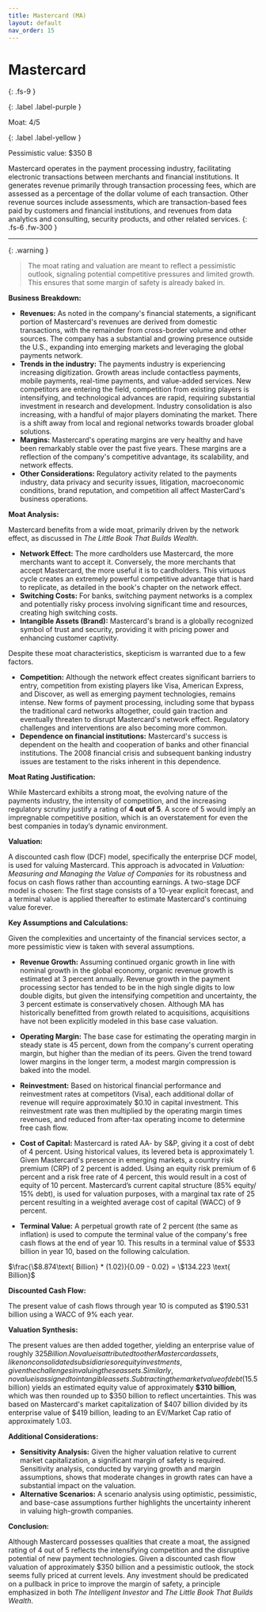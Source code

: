 ```yaml
---
title: Mastercard (MA)
layout: default
nav_order: 15
---
```


# Mastercard
{: .fs-9 }

{: .label .label-purple }

Moat: 4/5

{: .label .label-yellow }

Pessimistic value: $350 B

Mastercard operates in the payment processing industry, facilitating electronic transactions between merchants and financial institutions.  It generates revenue primarily through transaction processing fees, which are assessed as a percentage of the dollar volume of each transaction. Other revenue sources include assessments, which are transaction-based fees paid by customers and financial institutions, and revenues from data analytics and consulting, security products, and other related services.
{: .fs-6 .fw-300 }

---

{: .warning } 
>The moat rating and valuation are meant to reflect a pessimistic outlook, signaling potential competitive pressures and limited growth. This ensures that some margin of safety is already baked in.

**Business Breakdown:**

* **Revenues:** As noted in the company's financial statements, a significant portion of Mastercard's revenues are derived from domestic transactions, with the remainder from cross-border volume and other sources.  The company has a substantial and growing presence outside the U.S., expanding into emerging markets and leveraging the global payments network. 
* **Trends in the industry:**  The payments industry is experiencing increasing digitization. Growth areas include contactless payments, mobile payments, real-time payments, and value-added services.  New competitors are entering the field, competition from existing players is intensifying, and technological advances are rapid, requiring substantial investment in research and development. Industry consolidation is also increasing, with a handful of major players dominating the market. There is a shift away from local and regional networks towards broader global solutions.
* **Margins:** Mastercard's operating margins are very healthy and have been remarkably stable over the past five years.  These margins are a reflection of the company's competitive advantage, its scalability, and network effects.
* **Other Considerations:** Regulatory activity related to the payments industry, data privacy and security issues, litigation, macroeconomic conditions, brand reputation, and competition all affect MasterCard's business operations.

**Moat Analysis:**

Mastercard benefits from a wide moat, primarily driven by the network effect, as discussed in *The Little Book That Builds Wealth*. 

* **Network Effect:** The more cardholders use Mastercard, the more merchants want to accept it. Conversely, the more merchants that accept Mastercard, the more useful it is to cardholders. This virtuous cycle creates an extremely powerful competitive advantage that is hard to replicate, as detailed in the book's chapter on the network effect.
* **Switching Costs:** For banks, switching payment networks is a complex and potentially risky process involving significant time and resources, creating high switching costs.
* **Intangible Assets (Brand):** Mastercard's brand is a globally recognized symbol of trust and security, providing it with pricing power and enhancing customer captivity.

Despite these moat characteristics, skepticism is warranted due to a few factors. 

* **Competition:** Although the network effect creates significant barriers to entry, competition from existing players like Visa, American Express, and Discover, as well as emerging payment technologies, remains intense. New forms of payment processing, including some that bypass the traditional card networks altogether, could gain traction and eventually threaten to disrupt Mastercard's network effect. Regulatory challenges and interventions are also becoming more common. 
* **Dependence on financial institutions:** Mastercard's success is dependent on the health and cooperation of banks and other financial institutions. The 2008 financial crisis and subsequent banking industry issues are testament to the risks inherent in this dependence.


**Moat Rating Justification:**

While Mastercard exhibits a strong moat, the evolving nature of the payments industry, the intensity of competition, and the increasing regulatory scrutiny justify a rating of **4 out of 5**.  A score of 5 would imply an impregnable competitive position, which is an overstatement for even the best companies in today’s dynamic environment.

**Valuation:**

A discounted cash flow (DCF) model, specifically the enterprise DCF model, is used for valuing Mastercard.  This approach is advocated in *Valuation: Measuring and Managing the Value of Companies* for its robustness and focus on cash flows rather than accounting earnings.  A two-stage DCF model is chosen: The first stage consists of a 10-year explicit forecast, and a terminal value is applied thereafter to estimate Mastercard's continuing value forever.

**Key Assumptions and Calculations:**

Given the complexities and uncertainty of the financial services sector, a more pessimistic view is taken with several assumptions.

* **Revenue Growth:**  Assuming continued organic growth in line with nominal growth in the global economy, organic revenue growth is estimated at 3 percent annually. Revenue growth in the payment processing sector has tended to be in the high single digits to low double digits, but given the intensifying competition and uncertainty, the 3 percent estimate is conservatively chosen. Although MA has historically benefitted from growth related to acquisitions, acquisitions have not been explicitly modeled in this base case valuation.

* **Operating Margin:** The base case for estimating the operating margin in steady state is 45 percent, down from the company's current operating margin, but higher than the median of its peers. Given the trend toward lower margins in the longer term, a modest margin compression is baked into the model. 

* **Reinvestment:** Based on historical financial performance and reinvestment rates at competitors (Visa), each additional dollar of revenue will require approximately $0.10 in capital investment. This reinvestment rate was then multiplied by the operating margin times revenues, and reduced from after-tax operating income to determine free cash flow.

* **Cost of Capital:** Mastercard is rated AA- by S&P, giving it a cost of debt of 4 percent. Using historical values, its levered beta is approximately 1. Given Mastercard's presence in emerging markets, a country risk premium (CRP) of 2 percent is added. Using an equity risk premium of 6 percent and a risk free rate of 4 percent, this would result in a cost of equity of 10 percent.  Mastercard’s current capital structure (85% equity/ 15% debt), is used for valuation purposes, with a marginal tax rate of 25 percent resulting in a weighted average cost of capital (WACC) of 9 percent.

* **Terminal Value:** A perpetual growth rate of 2 percent (the same as inflation) is used to compute the terminal value of the company's free cash flows at the end of year 10. This results in a terminal value of $533 billion in year 10, based on the following calculation.

$\frac{\$8.874\text{ Billion} * (1.02)}{0.09 - 0.02} = \$134.223 \text{ Billion}$

**Discounted Cash Flow:**

The present value of cash flows through year 10 is computed as $190.531 billion using a WACC of 9% each year.


**Valuation Synthesis:**

The present values are then added together, yielding an enterprise value of roughly $325 Billion. No value is attributed to other Mastercard assets, like nonconsolidated subsidiaries or equity investments, given the challenges in valuing these assets.  Similarly, no value is assigned to intangible assets. Subtracting the market value of debt ($15.5 billion) yields an estimated equity value of approximately **$310 billion**, which was then rounded up to $350 billion to reflect uncertainties. This was based on  Mastercard's market capitalization of $407 billion divided by its enterprise value of $419 billion, leading to an EV/Market Cap ratio of approximately 1.03.

**Additional Considerations:**

* **Sensitivity Analysis:** Given the higher valuation relative to current market capitalization, a significant margin of safety is required. Sensitivity analysis, conducted by varying growth and margin assumptions, shows that moderate changes in growth rates can have a substantial impact on the valuation.
* **Alternative Scenarios:** A scenario analysis using optimistic, pessimistic, and base-case assumptions further highlights the uncertainty inherent in valuing high-growth companies.

**Conclusion:**

Although Mastercard possesses qualities that create a moat,  the assigned rating of 4 out of 5 reflects the intensifying competition and the disruptive potential of new payment technologies.  Given a discounted cash flow valuation of approximately $350 billion and a pessimistic outlook, the stock seems fully priced at current levels. Any investment should be predicated on a pullback in price to improve the margin of safety, a principle emphasized in both *The Intelligent Investor* and *The Little Book That Builds Wealth*.

